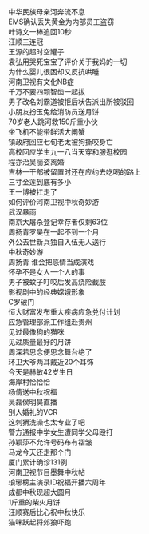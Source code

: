 中华民族母亲河奔流不息  
EMS确认丢失黄金为内部员工盗窃  
叶诗文一棒追回10秒  
汪顺三连冠  
王源的超时空罐子  
袁弘用哭死宝宝了评价关于我妈的一切  
为什么婴儿很困却又反抗哄睡  
河南卫视有文化NB症  
千万不要四颗智齿一起拔  
男子改名刘霸道被拒后状告派出所被驳回  
小朋友扮玉兔给消防员送月饼  
70岁老人跳河救150斤重小伙  
坐飞机不能带鲜活大闸蟹  
镇政府回应七旬老太被狗撕咬身亡  
高校回应学生九一八当天穿和服逛校园  
程亦治吴丽姿离婚  
吉林一干部被留置时还在应约去吃喝的路上  
三寸金莲到底有多小  
王一博被扛走了  
如何评价河南卫视中秋奇妙游  
武汉暴雨  
南京大屠杀登记幸存者仅剩63位  
周扬青罗昊在一起不到一个月  
外公去世新兵独自入伍无人送行  
中秋奇妙游  
周扬青 谁会把感情当成演戏  
怀孕不是女人一个人的事  
男子被蚊子叮咬后发高烧险截肢  
影视剧中的经典嫦娥形象  
C罗破门  
恒大财富发布重大疾病应急兑付计划  
应急管理部派工作组赴贵州  
见过最像狗的猫咪  
见过质量最好的月饼  
周深若思念便思念舞台绝了  
环卫大爷两耳戴近20个耳饰  
今天是赫敏42岁生日  
海岸村恰恰恰  
杨倩送中秋祝福  
吴磊侯明昊直播  
别人婚礼的VCR  
这刺猬洗澡也太专业了吧  
警方通报中学女生遭同学父母殴打  
孙颖莎不允许号码布有褶皱  
马龙今天还走那个门  
厦门累计确诊131例  
河南卫视节目墨舞中秋帖  
琅琊榜主演录ID祝福开播六周年  
成都中秋现超大圆月  
1斤重的柴火月饼  
汪顺赛后比心祝中秋快乐  
猫咪跃起将郊狼吓跑  
